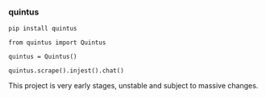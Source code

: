 ### quintus

```
pip install quintus
```

```
from quintus import Quintus

quintus = Quintus()

quintus.scrape().injest().chat()
```

This project is very early stages, unstable and subject to massive changes.
